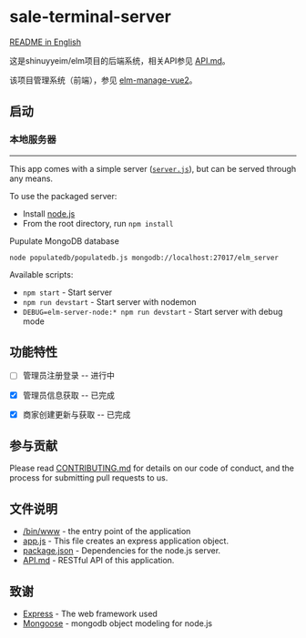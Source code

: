 # sale-terminal-server
[README in English](README_EN.md)

这是shinuyyeim/elm项目的后端系统，相关API参见 [API.md](API.md)。

该项目管理系统（前端），参见 [elm-manage-vue2](https://github.com/shinuyeim/elm-manage-vue2)。

## 启动

### 本地服务器
------------

This app comes with a simple server ([`server.js`](./server.js)), but can be served through any means.

To use the packaged server:

* Install [node.js](http://nodejs.org/)
* From the root directory, run `npm install`

Pupulate MongoDB database
```
node populatedb/populatedb.js mongodb://localhost:27017/elm_server
```

Available scripts:
* `npm start` - Start server
* `npm run devstart` - Start server with nodemon
* `DEBUG=elm-server-node:* npm run devstart` - Start server with debug mode

## 功能特性
- [ ] 管理员注册登录 -- 进行中
- [x] 管理员信息获取 -- 已完成
- [x] 商家创建更新与获取 -- 已完成


## 参与贡献

Please read [CONTRIBUTING.md](CONTRIBUTING.md) for details on our code of conduct, and the process for submitting pull requests to us.

## 文件说明
* [/bin/www](/bin/www) - the entry point of the application
* [app.js](app.js) - This file creates an express application object.
* [package.json](package.json) - Dependencies for the node.js server.
* [API.md](API.md) - RESTful API of this application.

## 致谢
* [Express](https://expressjs.com/) - The web framework used
* [Mongoose](https://mongoosejs.com/) - mongodb object modeling for node.js
